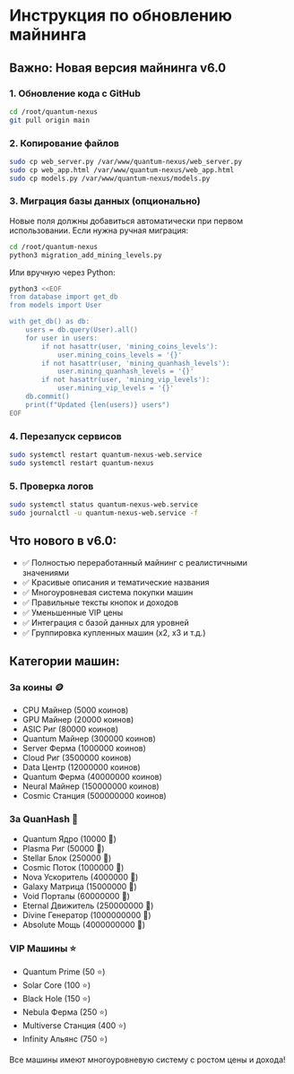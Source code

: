 # Инструкция по обновлению майнинга

## Важно: Новая версия майнинга v6.0

### 1. Обновление кода с GitHub
```bash
cd /root/quantum-nexus
git pull origin main
```

### 2. Копирование файлов
```bash
sudo cp web_server.py /var/www/quantum-nexus/web_server.py
sudo cp web_app.html /var/www/quantum-nexus/web_app.html
sudo cp models.py /var/www/quantum-nexus/models.py
```

### 3. Миграция базы данных (опционально)
Новые поля должны добавиться автоматически при первом использовании. Если нужна ручная миграция:

```bash
cd /root/quantum-nexus
python3 migration_add_mining_levels.py
```

Или вручную через Python:
```bash
python3 <<EOF
from database import get_db
from models import User

with get_db() as db:
    users = db.query(User).all()
    for user in users:
        if not hasattr(user, 'mining_coins_levels'):
            user.mining_coins_levels = '{}'
        if not hasattr(user, 'mining_quanhash_levels'):
            user.mining_quanhash_levels = '{}'
        if not hasattr(user, 'mining_vip_levels'):
            user.mining_vip_levels = '{}'
    db.commit()
    print(f"Updated {len(users)} users")
EOF
```

### 4. Перезапуск сервисов
```bash
sudo systemctl restart quantum-nexus-web.service
sudo systemctl restart quantum-nexus
```

### 5. Проверка логов
```bash
sudo systemctl status quantum-nexus-web.service
sudo journalctl -u quantum-nexus-web.service -f
```

## Что нового в v6.0:
- ✅ Полностью переработанный майнинг с реалистичными значениями
- ✅ Красивые описания и тематические названия
- ✅ Многоуровневая система покупки машин
- ✅ Правильные тексты кнопок и доходов
- ✅ Уменьшенные VIP цены
- ✅ Интеграция с базой данных для уровней
- ✅ Группировка купленных машин (x2, x3 и т.д.)

## Категории машин:

### За коины 🪙
- CPU Майнер (5000 коинов)
- GPU Майнер (20000 коинов)
- ASIC Риг (80000 коинов)
- Quantum Майнер (300000 коинов)
- Server Ферма (1000000 коинов)
- Cloud Риг (3500000 коинов)
- Data Центр (12000000 коинов)
- Quantum Ферма (40000000 коинов)
- Neural Майнер (150000000 коинов)
- Cosmic Станция (500000000 коинов)

### За QuanHash 💎
- Quantum Ядро (10000 💎)
- Plasma Риг (50000 💎)
- Stellar Блок (250000 💎)
- Cosmic Поток (1000000 💎)
- Nova Ускоритель (4000000 💎)
- Galaxy Матрица (15000000 💎)
- Void Порталы (60000000 💎)
- Eternal Движитель (250000000 💎)
- Divine Генератор (1000000000 💎)
- Absolute Мощь (4000000000 💎)

### VIP Машины ⭐
- Quantum Prime (50 ⭐)
- Solar Core (100 ⭐)
- Black Hole (150 ⭐)
- Nebula Ферма (250 ⭐)
- Multiverse Станция (400 ⭐)
- Infinity Альянс (750 ⭐)

Все машины имеют многоуровневую систему с ростом цены и дохода!

